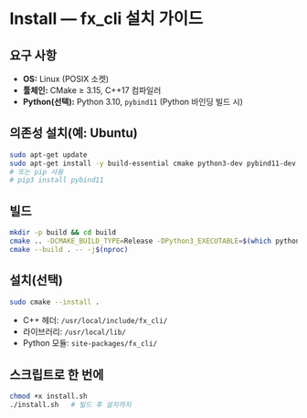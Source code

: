 # Install — fx_cli 설치 가이드

## 요구 사항
- **OS:** Linux (POSIX 소켓)
- **툴체인:** CMake ≥ 3.15, C++17 컴파일러
- **Python(선택):** Python 3.10, `pybind11` (Python 바인딩 빌드 시)

## 의존성 설치(예: Ubuntu)
```bash
sudo apt-get update
sudo apt-get install -y build-essential cmake python3-dev pybind11-dev
# 또는 pip 사용
# pip3 install pybind11
```

## 빌드
```bash
mkdir -p build && cd build
cmake .. -DCMAKE_BUILD_TYPE=Release -DPython3_EXECUTABLE=$(which python3)
cmake --build . -- -j$(nproc)
```

## 설치(선택)
```bash
sudo cmake --install .
```
- C++ 헤더: `/usr/local/include/fx_cli/`
- 라이브러리: `/usr/local/lib/`
- Python 모듈: `site-packages/fx_cli/`

## 스크립트로 한 번에
```bash
chmod +x install.sh
./install.sh   # 빌드 후 설치까지
```
